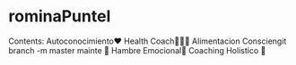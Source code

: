 # rominaPuntel
Contents:
Autoconocimiento❤️
Health Coach🧘🏼‍♀️
Alimentacion Consciengit branch -m master mainte 🥗
Hambre Emocional🍰
Coaching Holistico 🪷